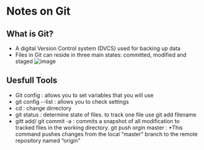 # Notes on Git

## What is Git?
- A digital Version Control system (DVCS) used for backing up data
- Files in Git can reside in three main states: committed, modified and staged
![image](https://blog.udemy.com/wp-content/uploads/2015/08/image066.png)

## Uesfull Tools
- Git config : allows you to set variables that you will use
- git config --list : allows you to check settings
- cd : change dirrectory
- git status : determine state of files. to track one file use git add filename
- gitt add/ git commit -a : commits a snapshot of all modification to tracked files in the working directory.
git push orgin master : *This command pushes changes from the local “master” branch to the remote repository named “origin"

